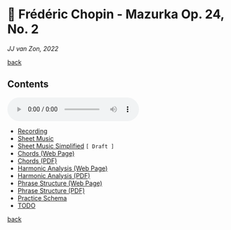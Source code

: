 💃 Frédéric Chopin - Mazurka Op. 24, No. 2
===========================================

*JJ van Zon, 2022*

[back](../README.md)

Contents
--------

<audio controls>
  <source src="recording/chopin-mazurka-op-24-no-2-recording-320kbps.mp3" type="audio/mpeg">
  Your browser does not support the audio element. <a href="recording/chopin-mazurka-op-24-no-2-recording-320kbps.mp3" download>Download file</a>
</audio>

- [Recording](recording/README.md)
- [Sheet Music](sheet-music/README.md)
- [Sheet Music Simplified](sheet-music-simplified/README.md) `[ Draft ]`
- [Chords (Web Page)](chopin-mazurka-op-24-no-2-chords.md)
- [Chords (PDF)](chopin-mazurka-op-24-no-2-chords.pdf)
- [Harmonic Analysis (Web Page)](chopin-mazurka-op-24-no-2-harmonic-analysis.md)
- [Harmonic Analysis (PDF)](chopin-mazurka-op-24-no-2-harmonic-analysis.pdf)
- [Phrase Structure (Web Page)](chopin-mazurka-op-24-no-2-phrase-structure.md)
- [Phrase Structure (PDF)](chopin-mazurka-op-24-no-2-phrase-structure.pdf)
- [Practice Schema](chopin-mazurka-op-24-no-2-practice-schema.md)
- [TODO](chopin-mazurka-op-24-no-2-todo.md)

[back](../README.md)